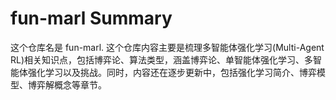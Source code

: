 # fun-marl Summary

这个仓库名是 fun-marl. 这个仓库内容主要是梳理多智能体强化学习(Multi-Agent RL)相关知识点，包括博弈论、算法类型，涵盖博弈论、单智能体强化学习、多智能体强化学习以及挑战。同时，内容还在逐步更新中，包括强化学习简介、博弈模型、博弈解概念等章节。